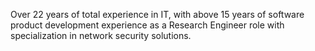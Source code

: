 Over 22 years of total experience in IT, with above 15 years of software
product development experience as a Research Engineer role with
specialization in network security solutions.
